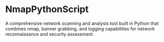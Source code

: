# NmapPythonScript
A comprehensive network scanning and analysis tool built in Python that combines nmap, banner grabbing, and logging capabilities for network reconnaissance and security assessment.
